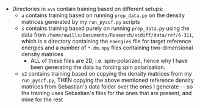 - Directories in `avs` contain training based on different setups:
    - `a` contains training based on running `prep_data.py` on the density matrices generated by my `run_pyscf.py` scripts
    - `s` contains training based purely on running `prep_data.py` using the data from `/home/awills/Documents/Research/xcdiff/data/ref/6-311`, which is a directory containing the `energies` file for target reference energies and a number of `*.dm.npy` files containing two-dimensional density matrices
        - ALL of these files are 2D, i.e. spin-polarized, hence why I have been generating the data by forcing spin polarization.
    - `s2` contains training based on copying the density matrices from my `run_pyscf.py`, THEN copying the above mentioned reference density matrices from Sebastian's data folder over the ones I generate -- so the training uses Sebastian's files for the ones that are present, and mine for the rest
